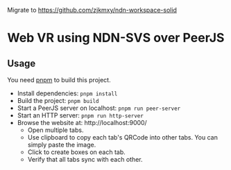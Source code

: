 Migrate to https://github.com/zjkmxy/ndn-workspace-solid

# Web VR using NDN-SVS over PeerJS

## Usage

You need [pnpm](https://pnpm.io/installation) to build this project.

- Install dependencies: `pnpm install`
- Build the project: `pnpm build`
- Start a PeerJS server on localhost: `pnpm run peer-server`
- Start an HTTP server: `pnpm run http-server`
- Browse the website at: http://localhost:9000/
  - Open multiple tabs.
  - Use clipboard to copy each tab's QRCode into other tabs. You can simply paste the image.
  - Click to create boxes on each tab.
  - Verify that all tabs sync with each other.
